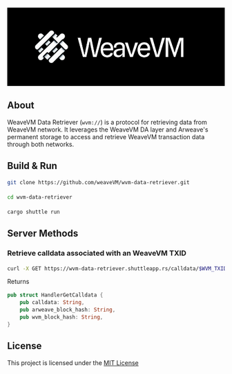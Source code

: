 <p align="center">
  <a href="https://wvm.dev">
    <img src="https://raw.githubusercontent.com/weaveVM/.github/main/profile/bg.png">
  </a>
</p>

## About
WeaveVM Data Retriever (`wvm://`) is a protocol for retrieving data from WeaveVM network. It leverages the WeaveVM DA layer and Arweave's permanent storage to access and retrieve WeaveVM transaction data through both networks.

## Build & Run

```bash
git clone https://github.com/weaveVM/wvm-data-retriever.git

cd wvm-data-retriever

cargo shuttle run
```

## Server Methods

### Retrieve calldata associated with an WeaveVM TXID

```bash
curl -X GET https://wvm-data-retriever.shuttleapp.rs/calldata/$WVM_TXID
```

Returns

```rs
pub struct HandlerGetCalldata {
    pub calldata: String,
    pub arweave_block_hash: String,
    pub wvm_block_hash: String,
}
```

## License
This project is licensed under the [MIT License](./LICENSE)